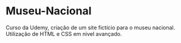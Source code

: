 # Museu-Nacional
Curso da Udemy, criação de um site fictício para o museu nacional. Utilização de HTML e CSS em nivel avançado.
